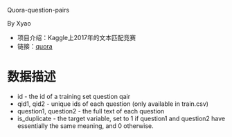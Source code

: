 Quora-question-pairs

By Xyao

- 项目介绍：Kaggle上2017年的文本匹配竞赛
- 链接：[quora](https://www.kaggle.com/c/quora-question-pairs/overview)

# 数据描述

- id - the id of a training set question qair
- qid1, qid2 - unique ids of each question (only available in train.csv)
- question1, question2 - the full text of each question
- is_duplicate - the target variable, set to 1 if question1 and question2 have essentially the same meaning, and 0 otherwise.